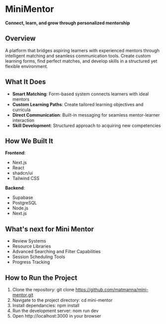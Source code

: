 # MiniMentor
**Connect, learn, and grow through personalized mentorship**

## Overview
A platform that bridges aspiring learners with experienced mentors through intelligent matching and seamless communication tools. Create custom learning forms, find perfect matches, and develop skills in a structured yet flexible environment.

## What It Does
- **Smart Matching**: Form-based system connects learners with ideal mentors
- **Custom Learning Paths**: Create tailored learning objectives and curricula
- **Direct Communication**: Built-in messaging for seamless mentor-learner interaction
- **Skill Development**: Structured approach to acquiring new competencies
## How We Built It
**Frontend**:
- Next.js
- React
- shadcn/ui
- Tailwind CSS
  
**Backend**:
- Supabase
- PostgreSQL
- Node.js
- Next.js

## What's next for Mini Mentor
- Review Systems
- Resource Libraries
- Advanced Searching and Filter Capabilities
- Session Scheduling Tools
- Progress Tracking

## How to Run the Project
1. Clone the repository: git clone https://github.com/matmanna/mini-mentor.git
2. Navigate to the project directory: cd mini-mentor
3. Install dependancies: npm install
4. Run the development server: nom run dev
5. Open http://localhost:3000 in your browser
